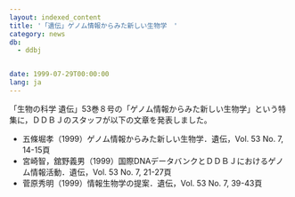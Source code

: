 ```yaml
---
layout: indexed_content
title: '「遺伝」ゲノム情報からみた新しい生物学　'
category: news
db:
  - ddbj


date: 1999-07-29T00:00:00
lang: ja
---
```


「生物の科学 遺伝」53巻８号の「ゲノム情報からみた新しい生物学」という特集に，ＤＤＢＪのスタッフが以下の文章を発表しました。

<ul>
    <li>五條堀孝（1999）ゲノム情報からみた新しい生物学．遺伝，Vol. 53 No. 7, 14-15頁</li>
    <li>宮崎智，舘野義男（1999）国際DNAデータバンクとＤＤＢＪにおけるゲノム情報活動．遺伝，Vol. 53 No. 7, 21-27頁</li>
    <li>菅原秀明（1999）情報生物学の提案．遺伝，Vol. 53 No. 7, 39-43頁</li>
</ul>
